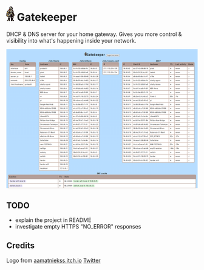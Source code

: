 # ![Knight](https://github.com/mafik/gatekeeper/blob/main/knight.gif?raw=true) Gatekeeper
DHCP &amp; DNS server for your home gateway. Gives you more control &amp; visibility into what's happening inside your network.

![Screenshot](https://github.com/mafik/gatekeeper/blob/main/screenshot-2023-05-28.png?raw=true)

## TODO

* explain the project in README
* investigate empty HTTPS "NO_ERROR" responses

## Credits

Logo from [aamatniekss.itch.io](https://aamatniekss.itch.io/fantasy-knight-free-pixelart-animated-character) [Twitter](https://twitter.com/Namatnieks)